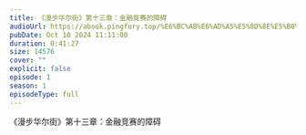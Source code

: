 ```yaml
---
title: 《漫步华尔街》第十三章：金融竞赛的障碍
audioUrl: https://abook.pingfury.top/%E6%BC%AB%E6%AD%A5%E5%8D%8E%E5%B0%94%E8%A1%97-13-tmpdmyoiy29.mp3
pubDate: Oct 10 2024 11:11:00
duration: 0:41:27
size: 14576
cover: ""
explicit: false
episode: 1
season: 1
episodeType: full
---
```

《漫步华尔街》第十三章：金融竞赛的障碍
